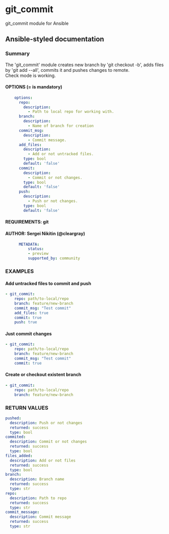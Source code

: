 # git_commit

git_commit module for Ansible

## Ansible-styled documentation

### Summary

The 'git_commit' module creates new branch by 'git checkout -b', adds files by 'git add --all', commits it and pushes changes to remote.  
Check mode is working.

#### OPTIONS (= is mandatory)

```yaml
    options:
      repo:
        description:
          - Path to local repo for working with.
      branch:
        description:
          - Name of branch for creation
      commit_msg:
        description:
          - Commit message.
      add_files:
        description:
          - Add or not untracked files.
        type: bool
        default: 'false'
      commit:
        description:
          - Commit or not changes.
        type: bool
        default: 'false'
      push:
        description:
          - Push or not changes.
        type: bool
        default: 'false'
```

#### REQUIREMENTS:  git

#### AUTHOR: Sergei Nikitin (@cleargray)

```yaml
      METADATA:
          status:
          - preview
          supported_by: community
```

### EXAMPLES

#### Add untracked files to commit and push

```yaml
- git_commit:
    repo: path/to-local/repo
    branch: feature/new-branch
    commit_msg: "Test commit"
    add_files: true
    commit: true
    push: true
```

#### Just commit changes

```yaml
- git_commit:
    repo: path/to-local/repo
    branch: feature/new-branch
    commit_msg: "Test commit"
    commit: true
```

#### Create or checkout existent branch

```yaml
- git_commit:
    repo: path/to-local/repo
    branch: feature/new-branch
```

### RETURN VALUES

```yaml
pushed:
  description: Push or not changes
  returned: success
  type: bool
commited:
  description: Commit or not changes
  returned: success
  type: bool
files_added:
  description: Add or not files
  returned: success
  type: bool
branch:
  description: Branch name
  returned: success
  type: str
repo:
  description: Path to repo
  returned: success
  type: str
commit_message:
  description: Commit message
  returned: success
  type: str
```
